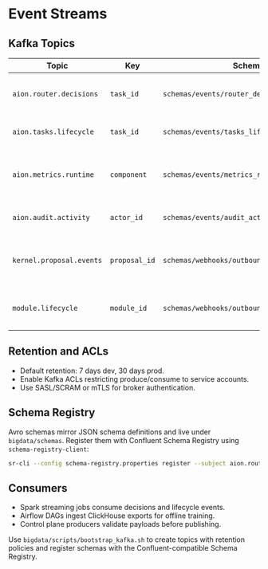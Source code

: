 # Event Streams

## Kafka Topics

| Topic | Key | Schema | Description |
|-------|-----|--------|-------------|
| `aion.router.decisions` | `task_id` | `schemas/events/router_decision.schema.json` | Records router choices and privacy tier |
| `aion.tasks.lifecycle` | `task_id` | `schemas/events/tasks_lifecycle.schema.json` | Tracks task state transitions |
| `aion.metrics.runtime` | `component` | `schemas/events/metrics_runtime.schema.json` | Emits metrics for Prometheus-style aggregation |
| `aion.audit.activity` | `actor_id` | `schemas/events/audit_activity.schema.json` | Captures administrative changes |
| `kernel.proposal.events` | `proposal_id` | `schemas/webhooks/outbound.schema.json` | Outbound webhook mirror for kernel lifecycle |
| `module.lifecycle` | `module_id` | `schemas/webhooks/outbound.schema.json` | Outbound notifications for module installation |

## Retention and ACLs

- Default retention: 7 days dev, 30 days prod.
- Enable Kafka ACLs restricting produce/consume to service accounts.
- Use SASL/SCRAM or mTLS for broker authentication.

## Schema Registry

Avro schemas mirror JSON schema definitions and live under `bigdata/schemas`. Register them with Confluent Schema Registry using `schema-registry-client`:

```bash
sr-cli --config schema-registry.properties register --subject aion.router.decisions-value --schema bigdata/schemas/router_decision.avsc
```

## Consumers

- Spark streaming jobs consume decisions and lifecycle events.
- Airflow DAGs ingest ClickHouse exports for offline training.
- Control plane producers validate payloads before publishing.

Use `bigdata/scripts/bootstrap_kafka.sh` to create topics with retention policies and register schemas with the Confluent-compatible Schema Registry.
